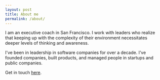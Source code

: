 ```yaml
---
layout: post
title: About me
permalink: /about/
---
```


I am an executive coach in San Francisco. I work with leaders who realize that keeping up with the complexity of their environment necessitates deeper levels of thinking and awareness.

I've been in leadership in software companies for over a decade. I've founded companies, built products, and managed people in startups and public companies.

Get in touch [here](mailto:joe@southroadconsulting.com).
